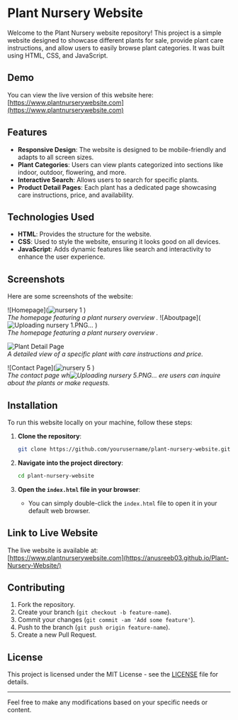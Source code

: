 # Plant Nursery Website

Welcome to the Plant Nursery website repository! This project is a simple website designed to showcase different plants for sale, provide plant care instructions, and allow users to easily browse plant categories. It was built using HTML, CSS, and JavaScript.

## Demo

You can view the live version of this website here:  
[https://www.plantnurserywebsite.com](https://www.plantnurserywebsite.com)

## Features

- **Responsive Design**: The website is designed to be mobile-friendly and adapts to all screen sizes.
- **Plant Categories**: Users can view plants categorized into sections like indoor, outdoor, flowering, and more.
- **Interactive Search**: Allows users to search for specific plants.
- **Product Detail Pages**: Each plant has a dedicated page showcasing care instructions, price, and availability.

## Technologies Used

- **HTML**: Provides the structure for the website.
- **CSS**: Used to style the website, ensuring it looks good on all devices.
- **JavaScript**: Adds dynamic features like search and interactivity to enhance the user experience.

## Screenshots

Here are some screenshots of the website:

![Homepage](![nursery 1](https://github.com/user-attachments/assets/fd9da9a1-b6cd-472b-80f8-97fcdc4f083c)
)  
*The homepage featuring a plant nursery overview .*
![Aboutpage](![Uploading nursery 1.PNG…]()
)  
*The homepage featuring a plant nursery overview .*

![Plant Detail Page](./screenshots/plant-detail.png)  
*A detailed view of a specific plant with care instructions and price.*

![Contact Page](![nursery 5](https://github.com/user-attachments/assets/dd71d515-93b1-4a74-af9f-8c85c06a109c)
)  
*The contact page wh![Uploading nursery 5.PNG…]()
ere users can inquire about the plants or make requests.*

## Installation

To run this website locally on your machine, follow these steps:

1. **Clone the repository**:
    ```bash
    git clone https://github.com/yourusername/plant-nursery-website.git
    ```

2. **Navigate into the project directory**:
    ```bash
    cd plant-nursery-website
    ```

3. **Open the `index.html` file in your browser**:
    - You can simply double-click the `index.html` file to open it in your default web browser.

## Link to Live Website

The live website is available at:  
[https://www.plantnurserywebsite.com](https://anusreeb03.github.io/Plant-Nursery-Website/)

## Contributing

1. Fork the repository.
2. Create your branch (`git checkout -b feature-name`).
3. Commit your changes (`git commit -am 'Add some feature'`).
4. Push to the branch (`git push origin feature-name`).
5. Create a new Pull Request.

## License

This project is licensed under the MIT License - see the [LICENSE](LICENSE) file for details.

---

Feel free to make any modifications based on your specific needs or content.

